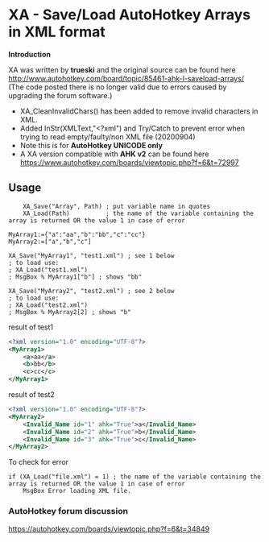 ﻿# XA - Save/Load AutoHotkey Arrays in XML format

**Introduction**

XA was written by **trueski** and the original source can be found here http://www.autohotkey.com/board/topic/85461-ahk-l-saveload-arrays/  
(The code posted there is no longer valid due to errors caused by upgrading the forum software.)

* XA_CleanInvalidChars() has been added to remove invalid characters in XML.
* Added InStr(XMLText,"<?xml") and Try/Catch to prevent error when trying to read empty/faulty/non XML file (20200904)
* Note this is for **AutoHotkey UNICODE only**
* A XA version compatible with **AHK v2** can be found here https://www.autohotkey.com/boards/viewtopic.php?f=6&t=72997 

## Usage

```ahk
    XA_Save("Array", Path) ; put variable name in quotes
    XA_Load(Path)          ; the name of the variable containing the array is returned OR the value 1 in case of error 
```

```autohotkey
MyArray1:={"a":"aa","b":"bb","c":"cc"}
MyArray2:=["a","b","c"]

XA_Save("MyArray1", "test1.xml") ; see 1 below
; to load use: 
; XA_Load("test1.xml")
; MsgBox % MyArray1["b"] ; shows "bb"

XA_Save("MyArray2", "test2.xml") ; see 2 below
; to load use: 
; XA_Load("test2.xml")
; MsgBox % MyArray2[2] ; shows "b" 
```

result of test1
```xml
<?xml version="1.0" encoding="UTF-8"?>
<MyArray1>
	<a>aa</a>
	<b>bb</b>
	<c>cc</c>
</MyArray1>
```

result of test2
```xml
<?xml version="1.0" encoding="UTF-8"?>
<MyArray2>
	<Invalid_Name id="1" ahk="True">a</Invalid_Name>
	<Invalid_Name id="2" ahk="True">b</Invalid_Name>
	<Invalid_Name id="3" ahk="True">c</Invalid_Name>
</MyArray2>
```

To check for error 
```ahk
if (XA_Load("file.xml") = 1) ; the name of the variable containing the array is returned OR the value 1 in case of error 
	MsgBox Error loading XML file.
```


### AutoHotkey forum discussion

https://autohotkey.com/boards/viewtopic.php?f=6&t=34849
